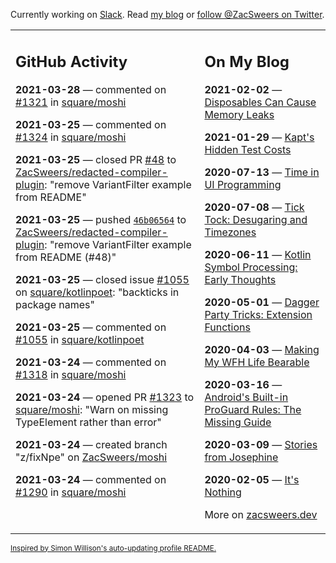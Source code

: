 Currently working on [Slack](https://slack.com/). Read [my blog](https://zacsweers.dev/) or [follow @ZacSweers on Twitter](https://twitter.com/ZacSweers).

<table><tr><td valign="top" width="60%">

## GitHub Activity
<!-- githubActivity starts -->
**2021-03-28** — commented on [#1321](https://github.com/square/moshi/issues/1321#issuecomment-809005681) in [square/moshi](https://api.github.com/repos/square/moshi)

**2021-03-25** — commented on [#1324](https://github.com/square/moshi/issues/1324#issuecomment-807866192) in [square/moshi](https://api.github.com/repos/square/moshi)

**2021-03-25** — closed PR [#48](https://api.github.com/repos/ZacSweers/redacted-compiler-plugin/pulls/48) to [ZacSweers/redacted-compiler-plugin](https://api.github.com/repos/ZacSweers/redacted-compiler-plugin): "remove VariantFilter example from README"

**2021-03-25** — pushed [`46b06564`](https://github.com/ZacSweers/redacted-compiler-plugin/commit/46b065644c1770cc61073e510f189258daa42107) to [ZacSweers/redacted-compiler-plugin](https://api.github.com/repos/ZacSweers/redacted-compiler-plugin): "remove VariantFilter example from README (#48)"

**2021-03-25** — closed issue [#1055](https://api.github.com/repos/square/kotlinpoet/issues/1055) on [square/kotlinpoet](https://api.github.com/repos/square/kotlinpoet): "backticks in package names"

**2021-03-25** — commented on [#1055](https://github.com/square/kotlinpoet/issues/1055#issuecomment-806625364) in [square/kotlinpoet](https://api.github.com/repos/square/kotlinpoet)

**2021-03-24** — commented on [#1318](https://github.com/square/moshi/issues/1318#issuecomment-806328836) in [square/moshi](https://api.github.com/repos/square/moshi)

**2021-03-24** — opened PR [#1323](https://api.github.com/repos/square/moshi/pulls/1323) to [square/moshi](https://api.github.com/repos/square/moshi): "Warn on missing TypeElement rather than error"

**2021-03-24** — created branch "z/fixNpe" on [ZacSweers/moshi](https://api.github.com/repos/ZacSweers/moshi)

**2021-03-24** — commented on [#1290](https://github.com/square/moshi/issues/1290#issuecomment-805505481) in [square/moshi](https://api.github.com/repos/square/moshi)
<!-- githubActivity ends -->
</td><td valign="top" width="40%">

## On My Blog
<!-- blog starts -->
**2021-02-02** — [Disposables Can Cause Memory Leaks](https://www.zacsweers.dev/disposables-can-cause-memory-leaks/)

**2021-01-29** — [Kapt's Hidden Test Costs](https://www.zacsweers.dev/kapts-hidden-test-costs/)

**2020-07-13** — [Time in UI Programming](https://www.zacsweers.dev/time-in-ui/)

**2020-07-08** — [Tick Tock: Desugaring and Timezones](https://www.zacsweers.dev/ticktock-desugaring-timezones/)

**2020-06-11** — [Kotlin Symbol Processing: Early Thoughts](https://www.zacsweers.dev/kotlin-symbol-processor-early-thoughts/)

**2020-05-01** — [Dagger Party Tricks: Extension Functions](https://www.zacsweers.dev/dagger-party-tricks-extension-functions/)

**2020-04-03** — [Making My WFH Life Bearable](https://www.zacsweers.dev/making-wfh-life-bearable/)

**2020-03-16** — [Android's Built-in ProGuard Rules: The Missing Guide](https://www.zacsweers.dev/android-proguard-rules/)

**2020-03-09** — [Stories from Josephine](https://www.zacsweers.dev/stories-from-josephine/)

**2020-02-05** — [It's Nothing](https://www.zacsweers.dev/its-nothing/)
<!-- blog ends -->
More on [zacsweers.dev](https://zacsweers.dev/)
</td></tr></table>

<sub><a href="https://simonwillison.net/2020/Jul/10/self-updating-profile-readme/">Inspired by Simon Willison's auto-updating profile README.</a></sub>